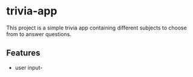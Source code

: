 # trivia-app
This project is a simple trivia app containing different subjects to choose from to answer questions. 

## Features
* user input- 

